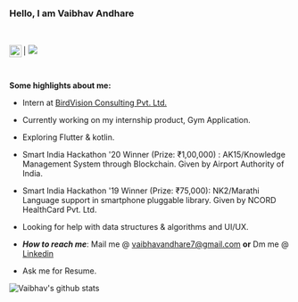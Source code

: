 ### Hello, I am Vaibhav Andhare

<br/>

|</a>  <a href="https://www.linkedin.com/in/vaibhavandhare">
  <img align="left" alt="LinkedIn" width="22px" src="https://cdn.jsdelivr.net/npm/simple-icons@v3/icons/linkedin.svg" />
</a>     ![](https://visitor-badge.glitch.me/badge?page_id=vaandhare.MyGithub)  

<br/>


**Some highlights about me:**

- Intern at [BirdVision Consulting Pvt. Ltd.](https://birdvisiontech.com/)
- Currently working on my internship product, Gym Application.
- Exploring Flutter & kotlin.
- Smart India Hackathon '20 Winner (Prize: ₹1,00,000) : AK15/Knowledge Management System through Blockchain. Given by Airport Authority of India.
- Smart India Hackathon '19 Winner (Prize: ₹75,000): NK2/Marathi Language support in smartphone pluggable library. Given by NCORD HealthCard Pvt. Ltd. 
- Looking for help with data structures & algorithms and UI/UX.
- ***How to reach me***: Mail me @ vaibhavandhare7@gmail.com **or** Dm me @ [Linkedin](https://www.linkedin.com/in/vaibhavandhare)           

- Ask me for Resume.


![Vaibhav's github stats](https://github-readme-stats.vercel.app/api?username=vaandhare&show_icons=true&hide=[%22stars%22])
